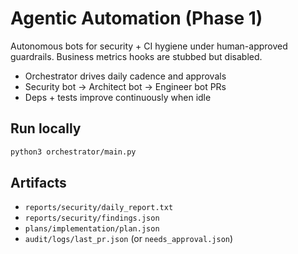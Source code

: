 # Agentic Automation (Phase 1)

Autonomous bots for security + CI hygiene under human-approved guardrails. Business metrics hooks are stubbed but disabled.
- Orchestrator drives daily cadence and approvals
- Security bot → Architect bot → Engineer bot PRs
- Deps + tests improve continuously when idle

## Run locally

```bash
python3 orchestrator/main.py
```

## Artifacts
- `reports/security/daily_report.txt`
- `reports/security/findings.json`
- `plans/implementation/plan.json`
- `audit/logs/last_pr.json` (or `needs_approval.json`)
